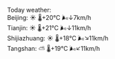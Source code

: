 Today weather:  
Beijing: ☀️   🌡️+20°C 🌬️↓7km/h  
Tianjin: ☀️   🌡️+21°C 🌬️↓11km/h  
Shijiazhuang: ☀️   🌡️+18°C 🌬️↘11km/h  
Tangshan: ⛅️  🌡️+19°C 🌬️↙11km/h  
